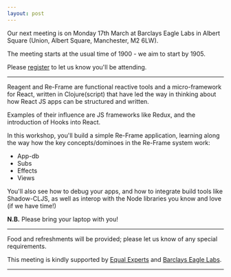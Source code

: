 ```yaml
---
layout: post
---
```


Our next meeting is on Monday 17th March at Barclays Eagle Labs in Albert Square (Union, Albert Square, Manchester, M2 6LW).

The meeting starts at the usual time of 1900 - we aim to start by 1905.

Please [register][eventbrite] to let us know you'll be attending.

---

Reagent and Re-Frame are functional reactive tools and a micro-framework for React, written in Clojure(script) that have 
led the way in thinking about how React JS apps can be structured and written.

Examples of their influence are JS frameworks like Redux, and the introduction of Hooks into React.

In this workshop, you'll build a simple Re-Frame application, learning along the way how the key concepts/dominoes in the Re-Frame system work:

- App-db
- Subs
- Effects
- Views

You'll also see how to debug your apps, and how to integrate build tools like Shadow-CLJS, as well as interop with the Node libraries you know and love (if we have time!)

**N.B.** Please bring your laptop with you!

---

Food and refreshments will be provided; please let us know of any special requirements.

This meeting is kindly supported by [Equal Experts][EE] and [Barclays Eagle Labs][EagleLabs].

---

[eventbrite]: https://www.eventbrite.co.uk/e/lambda-lounge-february-2020-reagent-re-frame-workshop-tickets-93046004103
[EagleLabs]: https://labs.uk.barclays/
[EE]: https://www.equalexperts.com/